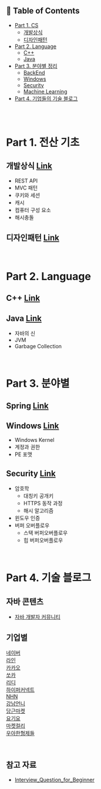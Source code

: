 ## :memo: Table of Contents
- [Part 1. CS](#part-1-전산-기초)
  - [개발상식](https://github.com/codenee/CS-Study/tree/main/CS/Development)
  - [디자인패턴](https://github.com/codenee/CS-Study/tree/feature/48/DesignPattern)
- [Part 2. Language](#part-2-language)
  - [C++]()
  - [Java](https://github.com/codenee/CS-Study/tree/main/Language/Java)
- [Part 3. 분야별 정리](#part-3-분야별)
  - [BackEnd]()
  - [Windows](https://github.com/codenee/CS-Study/tree/main/Windows)
  - [Security](https://github.com/codenee/CS-Study/tree/main/Security)
  - [Machine Learning]()
- [Part 4. 기업들의 기술 블로그](#part-4-기술-블로그)

</br>

</br>

<!--
  - [개발상식]()
  - [자료구조]()
  - [네트워크]()
  - [운영체제]()
  - [데이터베이스]()
  - [디자인패턴]()
  - [알고리즘]()
-->

# Part 1. 전산 기초

## 개발상식 [Link](https://github.com/codenee/CS-Study/tree/main/CS/Development)
- REST API
- MVC 패턴
- 쿠키와 세션
- 캐시
- 컴퓨터 구성 요소
- 해시충돌


## 디자인패턴 [Link](https://github.com/codenee/CS-Study/tree/feature/48/DesignPattern)

<!--
## :cloud: 운영체제 [Link]()
-->

</br>


# Part 2. Language

## C++ [Link]()
## Java [Link](https://github.com/codenee/CS-Study/tree/main/Language/Java)
- 자바의 신
- JVM
- Garbage Collection

</br>

# Part 3. 분야별

## Spring [Link]()
## Windows [Link](https://github.com/codenee/CS-Study/tree/main/Windows)
- Windows Kernel
- 계정과 권한
- PE 포맷
## Security [Link](https://github.com/codenee/CS-Study/tree/main/Security)
- 암호학
  - 대칭키 공개키
  - HTTPS 동작 과정
  - 해시 알고리즘
- 윈도우 인증
- 버퍼 오버플로우
  - 스택 버퍼오버플로우
  - 힙 버퍼오버플로우

</br>

# Part 4. 기술 블로그
## 자바 콘텐츠
- [자바 개발자 커뮤니티](https://www.surfit.io/explore/develop/java)
  
## 기업별
<a href="https://d2.naver.com/home" target="_blank"> 네이버 </a> </br>
<a href="https://techblog.lycorp.co.jp/ko" target="_blank"> 라인 </a> </br>
<a href="https://tech.kakao.com/blog/" target="_blank"> 카카오 </a></br>
<a href="https://tech.socarcorp.kr/" target="_blank"> 쏘카 </a> </br>
<a href="https://ridicorp.com/story-category/tech-blog/" target="_blank"> 리디 </a></br>
<a href="https://hyperconnect.github.io/" target="_blank"> 하이퍼커넥트 </a></br>
<a href="https://meetup.nhncloud.com/" target="_blank"> NHN </a></br>
<a href="https://blog.gangnamunni.com/blog/tech/" target="_blank"> 강남언니 </a></br>
<a href="https://medium.com/daangn" target="_blank"> 당근마켓 </a></br>
<a href="https://techblog.yogiyo.co.kr/" target="_blank"> 요기요 </a></br>
<a href="https://helloworld.kurly.com/" target="_blank"> 마켓컬리 </a></br>
<a href="https://techblog.woowahan.com/" target="_blank"> 우아한형제들 </a></br>


</br>

## 참고 자료
- [Interview_Question_for_Beginner](https://github.com/JaeYeopHan/Interview_Question_for_Beginner/tree/main)
